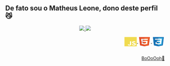 ##  De fato sou o Matheus Leone, dono deste perfil 😼
<div align="center">
  <a href="https://github.com/Matheu5Leone">
  <img height="180em" src="https://github-readme-stats.vercel.app/api?username=Matheu5Leone&show_icons=true&theme=midnight-purple&include_all_commits=true&count_private=true"/>
  <img height="180em" src="https://github-readme-stats.vercel.app/api/top-langs/?username=Matheu5Leone&layout=compact&langs_count=7&theme=midnight-purple"/>
</div>
<div style="display: inline_block" align="end"><br>
  <img align="center" alt="Rafa-Js" height="30" width="40" src="https://raw.githubusercontent.com/devicons/devicon/master/icons/javascript/javascript-plain.svg">
  <img align="center" alt="Rafa-HTML" height="30" width="40" src="https://raw.githubusercontent.com/devicons/devicon/master/icons/html5/html5-original.svg">
  <img align="center" alt="Rafa-CSS" height="30" width="40" src="https://raw.githubusercontent.com/devicons/devicon/master/icons/css3/css3-original.svg">
</div>

##

<div align="end" color="white">BoOoOoh👻</div>
